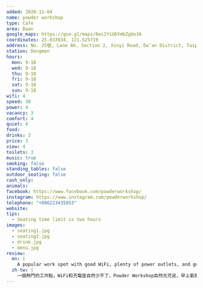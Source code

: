 ```yaml
---
added: 2020-11-04
name: powder workshop
type: Cafe
area: Daan
google_maps: https://goo.gl/maps/6ei1YiU6YmbZgUo3A
coordinates: 25.033934, 121.525719
address: No. 25號, Lane 86, Section 2, Xinyi Road, Da’an District, Taipei City, Taiwan 106
station: Dongmen
hours:
  mon: 9-18
  wed: 9-18
  thu: 9-18
  fri: 9-18
  sat: 9-18
  sun: 9-18
wifi: 4
speed: 30
power: 4
vacancy: 3
comfort: 4
quiet: 4
food: 
drinks: 3
price: 3
view: 4
toilets: 3
music: true
smoking: false
standing_tables: false
outdoor_seating: false
cash_only: 
animals: 
facebook: https://www.facebook.com/powderworkshop/
instagram: https://www.instagram.com/powderworkshop/
telephone: "+886223435853"
website: 
tips:
  - Seating time limit is two hours
images:
  - seating1.jpg
  - seating2.jpg
  - drink.jpg
  - menu.jpg
review:
  en: |
    A popular work spot with good WiFi, plenty of power outlets, and good natural light. It was quite empty in the morning but slowly filled around lunch time. Decent drink selection and small food items. There is a two hour time limit, but it didn't seem to be enforced on a weekday. Beware, if you speak too loud you may get told off!
  zh-tw: |
    一個熱門的工作點，WiFi和充電座自然少不了，Powder Workshop自然光充足，早上氣氛較為悠閒，到了午餐時間則開始有些擁擠。這裡有不少飲料選擇和一些輕食，有兩小時的時間限制，但平日似乎沒這麼嚴格。
---
```

